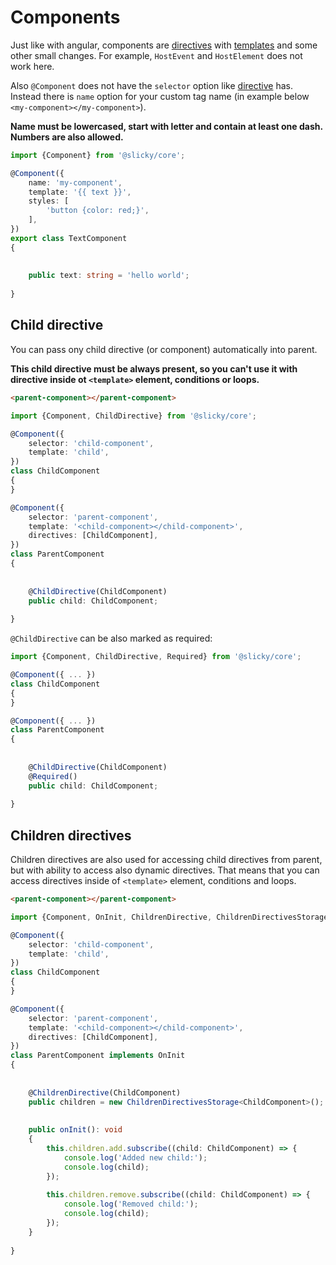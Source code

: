 # Components

Just like with angular, components are [directives](./directives.md) with [templates](./templates.md) and some other 
small changes. For example, `HostEvent` and `HostElement` does not work here.

Also `@Component` does not have the `selector` option like [directive](./directives.md) has. Instead there is `name` 
option for your custom tag name (in example below `<my-component></my-component>`).

**Name must be lowercased, start with letter and contain at least one dash. Numbers are also allowed.**

```typescript
import {Component} from '@slicky/core';

@Component({
	name: 'my-component',
	template: '{{ text }}',
	styles: [
		'button {color: red;}',
	],
})
export class TextComponent
{
	
	
	public text: string = 'hello world';
	
}
```

## Child directive

You can pass ony child directive (or component) automatically into parent.

**This child directive must be always present, so you can't use it with directive inside ot `<template>` element, 
conditions or loops.**

```html
<parent-component></parent-component>
```

```typescript
import {Component, ChildDirective} from '@slicky/core';

@Component({
	selector: 'child-component',
	template: 'child',
})
class ChildComponent
{
}

@Component({
	selector: 'parent-component',
	template: '<child-component></child-component>',
	directives: [ChildComponent],
})
class ParentComponent
{
	
	
	@ChildDirective(ChildComponent)
	public child: ChildComponent;
	
}
```

`@ChildDirective` can be also marked as required:

```typescript
import {Component, ChildDirective, Required} from '@slicky/core';

@Component({ ... })
class ChildComponent
{
}

@Component({ ... })
class ParentComponent
{
	
	
	@ChildDirective(ChildComponent)
	@Required()
	public child: ChildComponent;
	
}
```

## Children directives

Children directives are also used for accessing child directives from parent, but with ability to access also dynamic 
directives. That means that you can access directives inside of `<template>` element, conditions and loops.

```html
<parent-component></parent-component>
```

```typescript
import {Component, OnInit, ChildrenDirective, ChildrenDirectivesStorage} from '@slicky/core';

@Component({
	selector: 'child-component',
	template: 'child',
})
class ChildComponent
{
}

@Component({
	selector: 'parent-component',
	template: '<child-component></child-component>',
	directives: [ChildComponent],
})
class ParentComponent implements OnInit
{
	
	
	@ChildrenDirective(ChildComponent)
	public children = new ChildrenDirectivesStorage<ChildComponent>();
	
	
	public onInit(): void
	{
		this.children.add.subscribe((child: ChildComponent) => {
			console.log('Added new child:');
			console.log(child);
		});
		
		this.children.remove.subscribe((child: ChildComponent) => {
			console.log('Removed child:');
			console.log(child);
		});
	}
	
}
```
